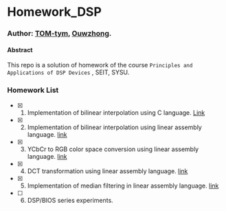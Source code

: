 # Homework_DSP

### Author: [TOM-tym](https://github.com/TOM-tym/), [Ouwzhong](https://github.com/Ouwzhong/).

#### Abstract

This repo is a solution of homework of the course `Principles and Applications of DSP Devices` , SEIT, SYSU.

### Homework List

- [x] 1. Implementation of bilinear interpolation using C language. [Link](https://github.com/TOM-tym/hw1_bilinear)
- [x] 2. Implementation of bilinear interpolation using linear assembly language. [link](https://github.com/TOM-tym/BiLinear_interpolation_dsp)
- [x] 3. YCbCr to RGB color space conversion using linear assembly language. [link](https://github.com/TOM-tym/YCbCr2RGB_dsp)
- [x] 4. DCT transformation using linear assembly language. [link](https://github.com/Ouwzhong/4x4_matrix_transform)
- [x] 5. Implementation of median filtering in linear assembly language. [link](https://github.com/TOM-tym/hw5-median_filter)
- [ ] 6. DSP/BIOS series experiments. 